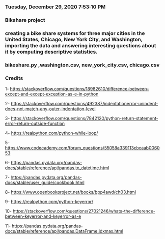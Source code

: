 ### Tuesday, ‎December ‎29, ‎2020 ‏‎7:53:10 PM

### Bikshare project

### creating a bike share systems for three major cities in the United States, Chicago, New York City, and Washington, importing the data and answering interesting questions about it by computing descriptive statistics.


### bikeshare.py ,washington.csv, new_york_city.csv, chicago.csv


### Credits

1- https://stackoverflow.com/questions/18982610/difference-between-except-and-except-exception-as-e-in-python

2- https://stackoverflow.com/questions/492387/indentationerror-unindent-does-not-match-any-outer-indentation-level

3- https://stackoverflow.com/questions/7842120/python-return-statement-error-return-outside-function

4- https://realpython.com/python-while-loop/

5- https://www.codecademy.com/forum_questions/55058a339113cbcaab006053

6- https://pandas.pydata.org/pandas-docs/stable/reference/api/pandas.to_datetime.html

7- https://pandas.pydata.org/pandas-docs/stable/user_guide/cookbook.html

8- https://www.openbookproject.net/books/bpp4awd/ch03.html

9- https://realpython.com/python-keyerror/

10- https://stackoverflow.com/questions/27021246/whats-the-difference-between-keyerror-and-keyerror-as-e

11- https://pandas.pydata.org/pandas-docs/stable/reference/api/pandas.DataFrame.idxmax.html


